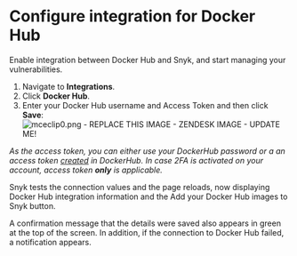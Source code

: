 # Configure integration for Docker Hub

Enable integration between Docker Hub and Snyk, and start managing your vulnerabilities.

1. Navigate to **Integrations**.
2. Click **Docker Hub**.
3. Enter your Docker Hub username and Access Token and then click **Save**: ![mceclip0.png - REPLACE THIS IMAGE - ZENDESK IMAGE - UPDATE ME!](https://support.snyk.io/hc/article_attachments/360007818037/mceclip0.png)

 

_As the access token, you can either use your DockerHub password or a an access token_ [_created_](https://docs.docker.com/docker-hub/access-tokens/) _in DockerHub. In case 2FA is activated on your account, access token **only** is applicable._

Snyk tests the connection values and the page reloads, now displaying Docker Hub integration information and the Add your Docker Hub images to Snyk button.

A confirmation message that the details were saved also appears in green at the top of the screen. In addition, if the connection to Docker Hub failed, a notification appears.

